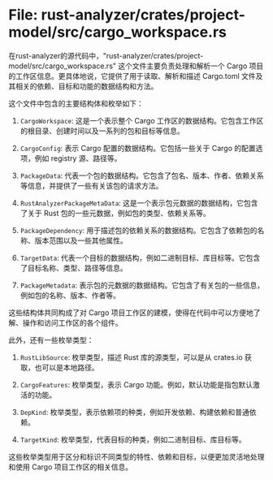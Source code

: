 # File: rust-analyzer/crates/project-model/src/cargo_workspace.rs

在rust-analyzer的源代码中，"rust-analyzer/crates/project-model/src/cargo_workspace.rs" 这个文件主要负责处理和解析一个 Cargo 项目的工作区信息。更具体地说，它提供了用于读取、解析和描述 Cargo.toml 文件及其相关的依赖、目标和功能的数据结构和方法。

这个文件中包含的主要结构体和枚举如下：

1. `CargoWorkspace`: 这是一个表示整个 Cargo 工作区的数据结构。它包含工作区的根目录、创建时间以及一系列的包和目标等信息。
   
2. `CargoConfig`: 表示 Cargo 配置的数据结构。它包括一些关于 Cargo 的配置选项，例如 registry 源、路径等。

3. `PackageData`: 代表一个包的数据结构。它包含了包名、版本、作者、依赖关系等信息，并提供了一些有关该包的请求方法。

4. `RustAnalyzerPackageMetaData`: 这是一个表示包元数据的数据结构，它包含了关于 Rust 包的一些元数据，例如包的类型、依赖关系等。

5. `PackageDependency`: 用于描述包的依赖关系的数据结构。它包含了依赖包的名称、版本范围以及一些其他属性。

6. `TargetData`: 代表一个目标的数据结构，例如二进制目标、库目标等。它包含了目标名称、类型、路径等信息。

7. `PackageMetadata`: 表示包的元数据的数据结构。它包含了有关包的一些信息，例如包的名称、版本、作者等。

这些结构体共同构成了对 Cargo 项目工作区的建模，使得在代码中可以方便地了解、操作和访问工作区的各个组件。

此外，还有一些枚举类型：

1. `RustLibSource`: 枚举类型，描述 Rust 库的源类型，可以是从 crates.io 获取，也可以是本地路径。

2. `CargoFeatures`: 枚举类型，表示 Cargo 功能。例如，默认功能是指包默认激活的功能。

3. `DepKind`: 枚举类型，表示依赖项的种类，例如开发依赖、构建依赖和普通依赖。

4. `TargetKind`: 枚举类型，代表目标的种类，例如二进制目标、库目标等。

这些枚举类型用于区分和标识不同类型的特性、依赖和目标，以便更加灵活地处理和使用 Cargo 项目工作区的相关信息。

